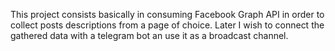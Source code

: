 This project consists basically in consuming Facebook Graph API
in order to collect posts descriptions from a page of choice.
Later I wish to connect the gathered data with a telegram bot an use it as
a broadcast channel.

